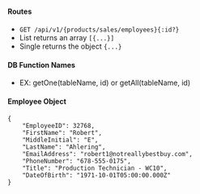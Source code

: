#### Routes

- `GET /api/v1/{products/sales/employees}{:id?}`
- List returns an array `[{...}]`
- Single returns the object `{...}`

#### DB Function Names

- EX: getOne(tableName, id) or getAll(tableName, id)

#### Employee Object

```
{
    "EmployeeID": 32768,
    "FirstName": "Robert",
    "MiddleInitial": "E",
    "LastName": "Ahlering",
    "EmailAddress": "robert1@notreallybestbuy.com",
    "PhoneNumber": "678-555-0175",
    "Title": "Production Technician - WC10",
    "DateOfBirth": "1971-10-01T05:00:00.000Z"
}
```
